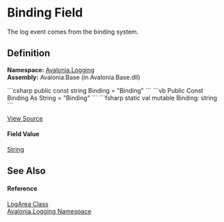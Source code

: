 # Binding Field


The log event comes from the binding system.



## Definition
**Namespace:** <a href="N_Avalonia_Logging">Avalonia.Logging</a>  
**Assembly:** Avalonia.Base (in Avalonia.Base.dll)

<Tabs groupId="api-code-preview">
<TabItem value="csharp" label="C#">
```csharp
public const string Binding = "Binding"
```
</TabItem>
<TabItem value="vb" label="VB">
```vb
Public Const Binding As String = "Binding"
```
</TabItem>
<TabItem value="fsharp" label="F#">
```fsharp
static val mutable Binding: string
```
</TabItem>
</Tabs>



<a href="https://github.com/AvaloniaUI/Avalonia/tree/master/src/Avalonia.Base/Logging/LogArea.cs" title="View the source code">View Source</a>



#### Field Value
<a href="https://learn.microsoft.com/dotnet/api/system.string" target="_blank" rel="noopener noreferrer">String</a>

## See Also


#### Reference
<a href="T_Avalonia_Logging_LogArea">LogArea Class</a>  
<a href="N_Avalonia_Logging">Avalonia.Logging Namespace</a>  

